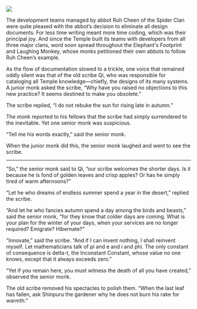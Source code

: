 ![](/pages/case-212/autumn-leaf.jpg)

The development teams managed by abbot Ruh Cheen of the Spider Clan were quite pleased with the abbot’s decision to eliminate all design documents.  For less time writing meant more time coding, which was their principal joy.  And since the Temple built its teams with developers from all three major clans, word soon spread throughout the Elephant's Footprint and Laughing Monkey, whose monks petitioned their own abbots to follow Ruh Cheen’s example.

As the flow of documentation slowed to a trickle, one voice that remained oddly silent was that of the old scribe Qi, who was responsible for cataloging all Temple knowledge—chiefly, the designs of its many systems.  A junior monk asked the scribe, “Why have you raised no objections to this new practice?  It seems destined to make you obsolete.”

The scribe replied, “I do not rebuke the sun for rising late in autumn.”

The monk reported to his fellows that the scribe had simply surrendered to the inevitable.  Yet one senior monk was suspicious.

“Tell me his words exactly,” said the senior monk.

When the junior monk did this, the senior monk laughed and went to see the scribe.

----------

“So,” the senior monk said to Qi, “our scribe welcomes the shorter days.  Is it because he is fond of golden leaves and crisp apples?  Or has he simply tired of warm afternoons?”

“Let he who dreams of endless summer spend a year in the desert,” replied the scribe.

“And let he who fancies autumn spend a day among the birds and beasts,” said the senior monk, “for they know that colder days are coming.  What is your plan for the winter of your days, when your services are no longer required? Emigrate?  Hibernate?”

“Innovate,” said the scribe.  “And if I can invent nothing, I shall reinvent myself.  Let mathematicians talk of pi and e and i and phi.  The only constant of consequence is delta-t, the Inconstant Constant, whose value no one knows, except that it always exceeds zero.”

“Yet if you remain here, you must witness the death of all you have created,” observed the senior monk.

The old scribe removed his spectacles to polish them.  “When the last leaf has fallen, ask Shinpuru the gardener why he does not burn his rake for warmth.”
